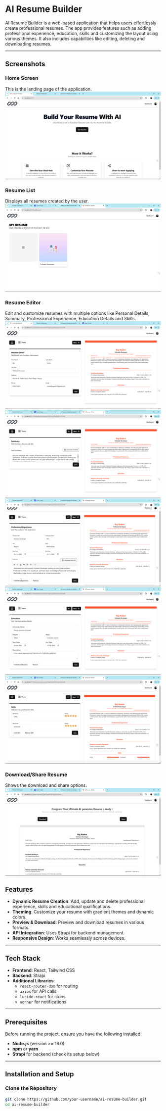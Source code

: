 # AI Resume Builder

AI Resume Builder is a web-based application that helps users effortlessly create professional resumes. The app provides features such as adding professional experience, education, skills and customizing the layout using various themes. It also includes capabilities like editing, deleting and downloading resumes.

---

## Screenshots

### Home Screen
This is the landing page of the application.
![Home Screen](./screenshots/landingScreen.png)

### Resume List
Displays all resumes created by the user.
![Resume List](./screenshots/homeScreen.png)


### Resume Editor
Edit and customize resumes with multiple options like Personal Details, Summary, Professional Experience, Education Details and Skills.
![Resume Editor](./screenshots/personalDetail.png)
![Resume Editor](./screenshots/summary.png)
![Resume Editor](./screenshots/professionalExp.png)
![Resume Editor](./screenshots/education.png)
![Resume Editor](./screenshots/skills.png)

### Download/Share Resume
Shows the download and share options.
![Download Resume](./screenshots/download.png)



## Features

- **Dynamic Resume Creation**: Add, update and delete professional experience, skills and educational qualifications.
- **Theming**: Customize your resume with gradient themes and dynamic colors.
- **Preview & Download**: Preview and download resumes in various formats.
- **API Integration**: Uses Strapi for backend management.
- **Responsive Design**: Works seamlessly across devices.

---

## Tech Stack

- **Frontend**: React, Tailwind CSS
- **Backend**: Strapi
- **Additional Libraries**:
  - `react-router-dom` for routing
  - `axios` for API calls
  - `lucide-react` for icons
  - `sonner` for notifications

---

## Prerequisites

Before running the project, ensure you have the following installed:

- **Node.js** (version >= 16.0)
- **npm** or **yarn**
- **Strapi** for backend (check its setup below)

---

## Installation and Setup

### Clone the Repository

```bash
git clone https://github.com/your-username/ai-resume-builder.git
cd ai-resume-builder
